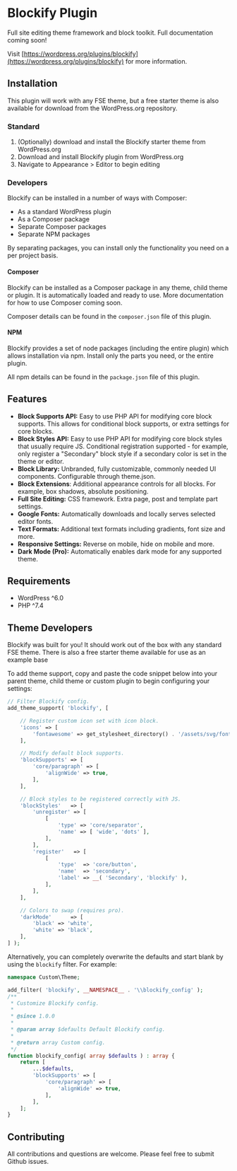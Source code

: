 # Blockify Plugin

Full site editing theme framework and block toolkit. Full documentation coming soon!

Visit [https://wordpress.org/plugins/blockify](https://wordpress.org/plugins/blockify) for more information.

## Installation

This plugin will work with any FSE theme, but a free starter theme is also available for download from the WordPress.org repository.

### Standard

1. (Optionally) download and install the Blockify starter theme from WordPress.org
2. Download and install Blockify plugin from WordPress.org
3. Navigate to Appearance > Editor to begin editing

### Developers

Blockify can be installed in a number of ways with Composer:

- As a standard WordPress plugin
- As a Composer package
- Separate Composer packages
- Separate NPM packages

By separating packages, you can install only the functionality you need on a per project basis.

#### Composer

Blockify can be installed as a Composer package in any theme, child theme or plugin. It is automatically loaded and ready to use. More documentation for how to use Composer coming soon.
  
Composer details can be found in the `composer.json` file of this plugin.

#### NPM

Blockify provides a set of node packages (including the entire plugin) which allows installation via npm. Install only the parts you need, or the entire plugin. 

All npm details can be found in the `package.json` file of this plugin. 

## Features

- **Block Supports API:** Easy to use PHP API for modifying core block supports. This allows for conditional block supports, or extra settings for core blocks.
- **Block Styles API:** Easy to use PHP API for modifying core block styles that usually require JS. Conditional registration supported - for example, only register a "Secondary" block style if a secondary color is set in the theme or editor.
- **Block Library:** Unbranded, fully customizable, commonly needed UI components. Configurable through theme.json.
- **Block Extensions**: Additional appearance controls for all blocks. For example, box shadows, absolute positioning.
- **Full Site Editing:** CSS framework. Extra page, post and template part settings.
- **Google Fonts:** Automatically downloads and locally serves selected editor fonts.
- **Text Formats:** Additional text formats including gradients, font size and more.
- **Responsive Settings:** Reverse on mobile, hide on mobile and more.
- **Dark Mode (Pro):** Automatically enables dark mode for any supported theme.

## Requirements

- WordPress ^6.0
- PHP ^7.4

## Theme Developers

Blockify was built for you! It should work out of the box with any standard FSE theme. There is also a free starter theme available for use as an example base

To add theme support, copy and paste the code snippet below into your parent theme, child theme or custom plugin to begin configuring your settings:

```php
// Filter Blockify config.
add_theme_support( 'blockify', [

    // Register custom icon set with icon block.
    'icons' => [
        'fontawesome' => get_stylesheet_directory() . '/assets/svg/fontawesome',
    ],

	// Modify default block supports.
	'blockSupports' => [
		'core/paragraph' => [
			'alignWide' => true,
		],
	],

	// Block styles to be registered correctly with JS.
	'blockStyles'   => [
		'unregister' => [
			[
				'type' => 'core/separator',
				'name' => [ 'wide', 'dots' ],
			],
		],
		'register'   => [
			[
				'type'  => 'core/button',
				'name'  => 'secondary',
				'label' => __( 'Secondary', 'blockify' ),
			],
		],
	],

	// Colors to swap (requires pro).
	'darkMode'      => [
		'black' => 'white',
		'white' => 'black',
	],
] );
```

Alternatively, you can completely overwrite the defaults and start blank by using the `blockify` filter. For example:

```php
namespace Custom\Theme;

add_filter( 'blockify', __NAMESPACE__ . '\\blockify_config' );
/**
 * Customize Blockify config.
 *
 * @since 1.0.0
 *
 * @param array $defaults Default Blockify config.
 *                       
 * @return array Custom config.
 */
function blockify_config( array $defaults ) : array {
    return [
        ...$defaults,
        'blockSupports' => [
            'core/paragraph' => [
                'alignWide' => true,
            ],
        ],
    ];
}
```

## Contributing

All contributions and questions are welcome. Please feel free to submit Github issues.
